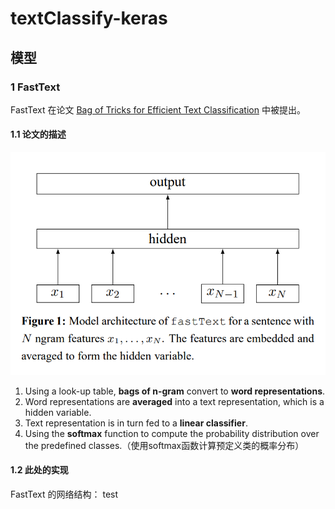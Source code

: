 # textClassify-keras
## 模型
### 1 FastText
FastText 在论文 [Bag of Tricks for Efficient Text Classification](https://arxiv.org/pdf/1607.01759.pdf) 中被提出。
#### 1.1 论文的描述
<p align="center">
  <img src="image/FastText.png">
</p>

1. Using a look-up table, **bags of n-gram** convert to **word representations**.
2. Word representations are **averaged** into a text representation, which is a hidden variable.
3. Text representation is in turn fed to a **linear classifier**.
4. Using the **softmax** function to compute the probability distribution over the predefined classes.（使用softmax函数计算预定义类的概率分布）

#### 1.2 此处的实现
FastText 的网络结构：
test